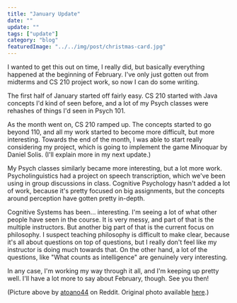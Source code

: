 ```yaml
---
title: "January Update"
date: ""
update: ""
tags: ["update"]
category: "blog"
featuredImage: "../../img/post/christmas-card.jpg"
---
```

I wanted to get this out on time, I really did, but basically everything
happened at the beginning of February. I've only just gotten out from
midterms and CS 210 project work, so now I can do some writing.

The first half of January started off fairly easy. CS 210 started with Java
concepts I'd kind of seen before, and a lot of my Psych classes were
rehashes of things I'd seen in Psych 101.
  
As the month went on, CS 210 ramped up. The concepts started to go beyond 110, 
and all my work started to become more difficult, but more interesting. Towards
the end of the month, I was able to start really considering my project, which
is going to implement the game Minoquar by Daniel Solis. (I'll explain more in
my next update.)

My Psych classes similarly became more interesting, but a lot more work.
Psycholinguistics had a project on speech transcription, which we've been using
in group discussions in class. Cognitive Psychology hasn't added a lot of work,
because it's pretty focused on big assignments, but the concepts around
perception have gotten pretty in-depth.

Cognitive Systems has been... interesting. I'm seeing a lot of what other people
have seen in the course. It is very messy, and part of that is the multiple
instructors. But another big part of that is the current focus on philosophy.
I suspect teaching philosophy is difficult to make clear, because it's all
about questions on top of questions, but I really don't feel like my 
instructor is doing much towards that. On the other hand, a lot of the 
questions, like "What counts as intelligence" are genuinely very interesting.

In any case, I'm working my way through it all, and I'm keeping up pretty well.
I'll have a lot more to say about February, though. See you then!

(Picture above by [atoano44](https://www.reddit.com/user/atoano44/) on Reddit.
Original photo available 
[here](https://www.reddit.com/r/UBC/comments/eq735l/ikb_during_snowmageddon/).)